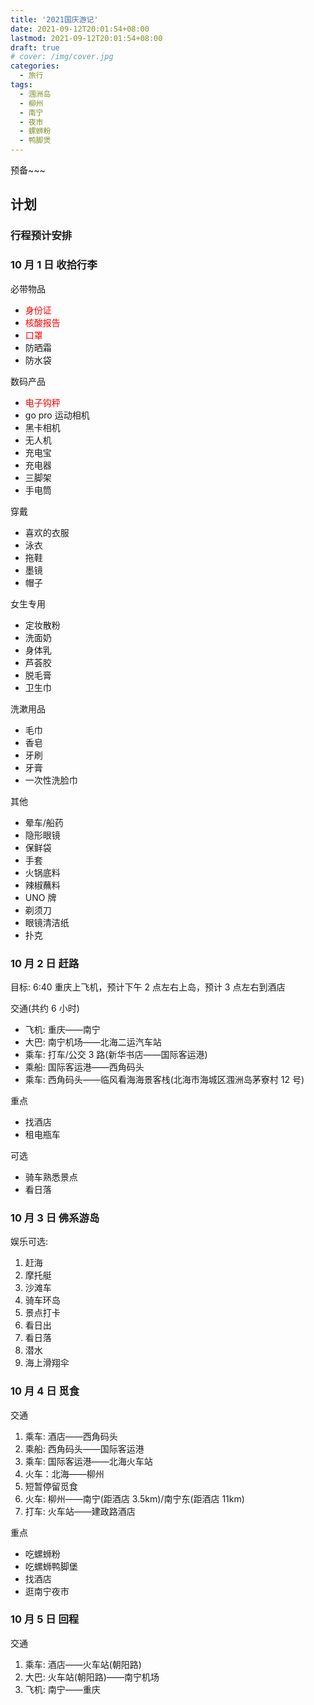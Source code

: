 ```yaml
---
title: '2021国庆游记'
date: 2021-09-12T20:01:54+08:00
lastmod: 2021-09-12T20:01:54+08:00
draft: true
# cover: /img/cover.jpg
categories:
  - 旅行
tags:
  - 涠洲岛
  - 柳州
  - 南宁
  - 夜市
  - 螺蛳粉
  - 鸭脚煲
---
```


预备~~~

<!--more-->

## 计划

### 行程预计安排

### 10 月 1 日 收拾行李

必带物品

- <font color="red">身份证</font>
- <font color="red">核酸报告</font>
- <font color="red">口罩</font>
- 防晒霜
- 防水袋

数码产品

- <font color="red">电子钩秤</font>
- go pro 运动相机
- 黑卡相机
- 无人机
- 充电宝
- 充电器
- 三脚架
- 手电筒

穿戴

- 喜欢的衣服
- 泳衣
- 拖鞋
- 墨镜
- 帽子

女生专用

- 定妆散粉
- 洗面奶
- 身体乳
- 芦荟胶
- 脱毛膏
- 卫生巾

洗漱用品

- 毛巾
- 香皂
- 牙刷
- 牙膏
- 一次性洗脸巾

其他

- 晕车/船药
- 隐形眼镜
- 保鲜袋
- 手套
- 火锅底料
- 辣椒蘸料
- UNO 牌
- 剃须刀
- 眼镜清洁纸
- 扑克

### 10 月 2 日 赶路

目标: 6:40 重庆上飞机，预计下午 2 点左右上岛，预计 3 点左右到酒店

交通(共约 6 小时)

- 飞机: 重庆——南宁
- 大巴: 南宁机场——北海二运汽车站
- 乘车: 打车/公交 3 路(新华书店——国际客运港)
- 乘船: 国际客运港——西角码头
- 乘车: 西角码头——临风看海海景客栈(北海市海城区涠洲岛茅寮村 12 号)

重点

- 找酒店
- 租电瓶车

可选

- 骑车熟悉景点
- 看日落

### 10 月 3 日 佛系游岛

娱乐可选:

1. 赶海
2. 摩托艇
3. 沙滩车
4. 骑车环岛
5. 景点打卡
6. 看日出
7. 看日落
8. 潜水
9. 海上滑翔伞

### 10 月 4 日 觅食

交通

1. 乘车: 酒店——西角码头
2. 乘船: 西角码头——国际客运港
3. 乘车: 国际客运港——北海火车站
4. 火车：北海——柳州
5. 短暂停留觅食
6. 火车: 柳州——南宁(距酒店 3.5km)/南宁东(距酒店 11km)
7. 打车: 火车站——建政路酒店

重点

- 吃螺蛳粉
- 吃螺蛳鸭脚堡
- 找酒店
- 逛南宁夜市

### 10 月 5 日 回程

交通

1. 乘车: 酒店——火车站(朝阳路)
2. 大巴: 火车站(朝阳路)——南宁机场
3. 飞机: 南宁——重庆
